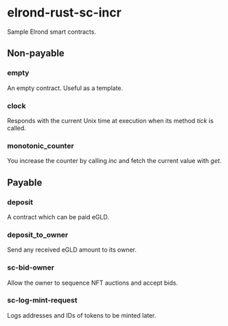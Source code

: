 # elrond-rust-sc-incr

Sample Elrond smart contracts.


## Non-payable

### **empty**
An empty contract. Useful as a template.

### **clock**
Responds with the current Unix time at execution when its method _tick_ is called.

### **monotonic_counter**
You increase the counter by calling _inc_ and fetch the current value with _get_.


## Payable

### **deposit**
A contract which can be paid eGLD.

### **deposit_to_owner**
Send any received eGLD amount to its owner.

### **sc-bid-owner**
Allow the owner to sequence NFT auctions and accept bids.

### **sc-log-mint-request**
Logs addresses and IDs of tokens to be minted later.

